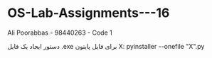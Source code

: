 # OS-Lab-Assignments---16
Ali Poorabbas - 98440263 - Code 1

دستور ایجاد یک فایل .exe برای فایل پایتون X:
pyinstaller --onefile "X".py

